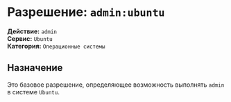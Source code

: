 # Разрешение: `admin:ubuntu`

**Действие:** `admin`  
**Сервис:** `Ubuntu`  
**Категория:** `Операционные системы`

## Назначение
Это базовое разрешение, определяющее возможность выполнять `admin` в системе `Ubuntu`.
